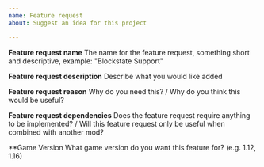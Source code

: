 ```yaml
---
name: Feature request
about: Suggest an idea for this project

---
```


**Feature request name**
The name for the feature request, something short and descriptive, example: "Blockstate Support"

**Feature request description**
Describe what you would like added

**Feature request reason**
Why do you need this? / Why do you think this would be useful?

**Feature request dependencies**
Does the feature request require anything to be implemented? / Will this feature request only be useful when combined with another mod?

**Game Version
What game version do you want this feature for? (e.g. 1.12, 1.16)
